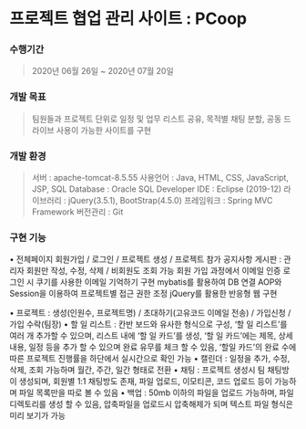 # 프로젝트 협업 관리 사이트 : PCoop

### 수행기간
  > 2020년 06월 26일 ~ 2020년 07월 20일
  > 
### 개발 목표
  > 팀원들과 프로젝트 단위로 일정 및 업무 리스트 공유, 목적별 채팅 분할, 공동 드라이브 사용이 가능한 사이트를 구현
  > 
### 개발 환경

  > 서버 : apache-tomcat-8.5.55
사용언어 : Java, HTML, CSS, JavaScript, JSP, SQL
Database : Oracle SQL Developer
IDE : Eclipse (2019-12)
라이브러리 :  jQuery(3.5.1), BootStrap(4.5.0)
프레임워크 :  Spring MVC Framework
버전관리 : Git


### 구현 기능
 • 전체페이지
회원가입 / 로그인 / 프로젝트 생성 / 프로젝트 참가
공지사항 게시판 : 관리자 회원만 작성, 수정, 삭제 / 비회원도 조회 가능
회원 가입 과정에서 이메일 인증
로그인 시 쿠기를 사용한 이메일 기억하기 구현
mybatis를 활용하여 DB 연결
AOP와 Session을 이용하여 프로젝트별 접근 권한 조정
jQuery를 활용한 반응형 웹 구현

• 프로젝트 : 생성(인원수, 프로젝트명) / 초대하기(고유코드 이메일 전송) / 가입신청 / 가입 수락(팀장)
• 할 일 리스트 : 칸반 보드와 유사한 형식으로 구성, ‘할 일 리스트’를 여러 개 추가할 수 있으며, 리스트 내에 ‘할 일 카드’를 생성, ‘할 일 카드’에는 제목, 상세내용, 일정 등을 추가 할 수 있으며 완료 유무를 체크 할 수 있음, ‘할일 카드’의 완료 수에 따른 프로젝트 진행률을 하단에서 실시간으로 확인 가능
• 캘린더 : 일정을 추가, 수정, 삭제, 조회 가능하며 월간, 주간, 일간 형태로 전환
• 채팅 : 프로젝트 생성시 팀 채팅방이 생성되며, 회원별 1:1 채팅방도 존재, 파일 업로드, 이모티콘, 코드 업로드 등이 가능하며 파일 목록만을 따로 볼 수 있음
• 백업 : 50mb 이하의 파일을 업로드 가능하며, 파일 디렉토리를 생성 할 수 있음, 압축파일을 업로드시 압축해제가 되며 텍스트 파일 형식은 미리 보기가 가능
<!--stackedit_data:
eyJoaXN0b3J5IjpbLTg5NDE4NjcxOV19
-->